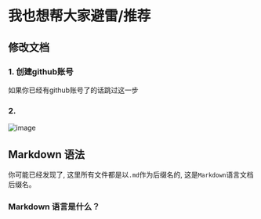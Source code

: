 # 我也想帮大家避雷/推荐
## 修改文档
### 1. 创建github账号
如果你已经有github账号了的话跳过这一步

### 2. 
![image](https://user-images.githubusercontent.com/79558524/228664515-b0d850d0-4afc-4974-88bb-369ccdbe2840.png)


## Markdown 语法
你可能已经发现了, 这里所有文件都是以`.md`作为后缀名的, 这是`Markdown`语言文档后缀名。

### Markdown 语言是什么？
